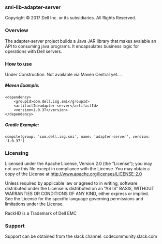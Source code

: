### smi-lib-adapter-server

Copyright © 2017 Dell Inc. or its subsidiaries.  All Rights Reserved. 

### Overview
The adapter-server project builds a Java JAR library that makes avalable an API to consuming java programs.  It encapsulates business logic for operations with Dell servers.

### How to use
Under Construction. Not available via Maven Central yet....

##### Maven Example:
~~~
<dependency>
    <groupId>com.dell.isg.smi</groupId>
    <artifactId>adapter-server</artifactId>
    <version>1.0.37</version>
</dependency>
~~~

##### Gradle Example:
~~~
compile(group: 'com.dell.isg.smi', name: 'adapter-server', version: '1.0.37')
~~~

### Licensing

Licensed under the Apache License, Version 2.0 (the “License”); you may not use this file except in compliance with the License. You may obtain a copy of the License at http://www.apache.org/licenses/LICENSE-2.0

Unless required by applicable law or agreed to in writing, software distributed under the License is distributed on an “AS IS” BASIS, WITHOUT WARRANTIES OR CONDITIONS OF ANY KIND, either express or implied. See the License for the specific language governing permissions and limitations under the License.

RackHD is a Trademark of Dell EMC

### Support
Support can be obtained from the slack channel:
codecommunity.slack.com
